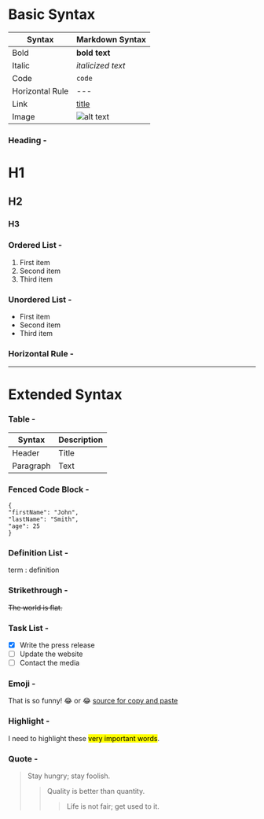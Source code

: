 # Basic Syntax

| **Syntax**      | **Markdown Syntax**                                                                                               |
|-----------------|-------------------------------------------------------------------------------------------------------------------|
| Bold            | **bold text**                                                                                                     |
| Italic          | *italicized text*                                                                                                 |
| Code            | `code`                                                                                                            |
| Horizontal Rule | ---                                                                                                               |
| Link            | [title](https://www.example.com)                                                                                  |
| Image           | ![alt text](https://cloud.githubusercontent.com/assets/5456665/13505154/0ca9ddf6-e1a2-11e5-9408-a8cfc6b493f0.png) |

### Heading -

# H1

## H2

### H3

### Ordered List -

1. First item
2. Second item
3. Third item

### Unordered List -

- First item
- Second item
- Third item

### Horizontal Rule -

---

# Extended Syntax

### Table -

| Syntax    | Description |
|-----------|-------------|
| Header    | Title       |
| Paragraph | Text        |

### Fenced Code Block -

```
{
"firstName": "John",
"lastName": "Smith",
"age": 25
}
```

### Definition List -

term
: definition

### Strikethrough -

~~The world is flat.~~

### Task List -

- [x] Write the press release
- [ ] Update the website
- [ ] Contact the media

### Emoji -

That is so funny! 😂 or :joy: [source for copy and paste](https://emojipedia.org/)

### Highlight -

I need to highlight these <mark>very important words</mark>.

### Quote -

> Stay hungry; stay foolish.
>> Quality is better than quantity.
>>> Life is not fair; get used to it.
